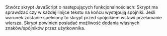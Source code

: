 Stwórz skrypt JavaScript  o następujących funkcjonalnościach:
Skrypt ma sprawdzać czy w każdej linijce tekstu na końcu występują spójniki. Jeśli warunek zostanie spełniony to skrypt przed spójnikiem wstawi przełamanie wiersza.
Skrypt powinien posiadać możliwość dodania własnych znaków/spójników przez użytkownika.
